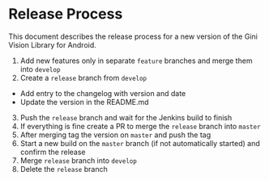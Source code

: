 # Release Process

This document describes the release process for a new version of the Gini Vision Library for Android.

1. Add new features only in separate `feature` branches and merge them into `develop`
2. Create a `release` branch from `develop`
  * Add entry to the changelog with version and date
  * Update the version in the README.md
3. Push the `release` branch and wait for the Jenkins build to finish
4. If everything is fine create a PR to merge the `release` branch into `master`
5. After merging tag the version on `master` and push the tag
6. Start a new build on the `master` branch (if not automatically started) and confirm the release
7. Merge `release` branch into `develop`
8. Delete the `release` branch